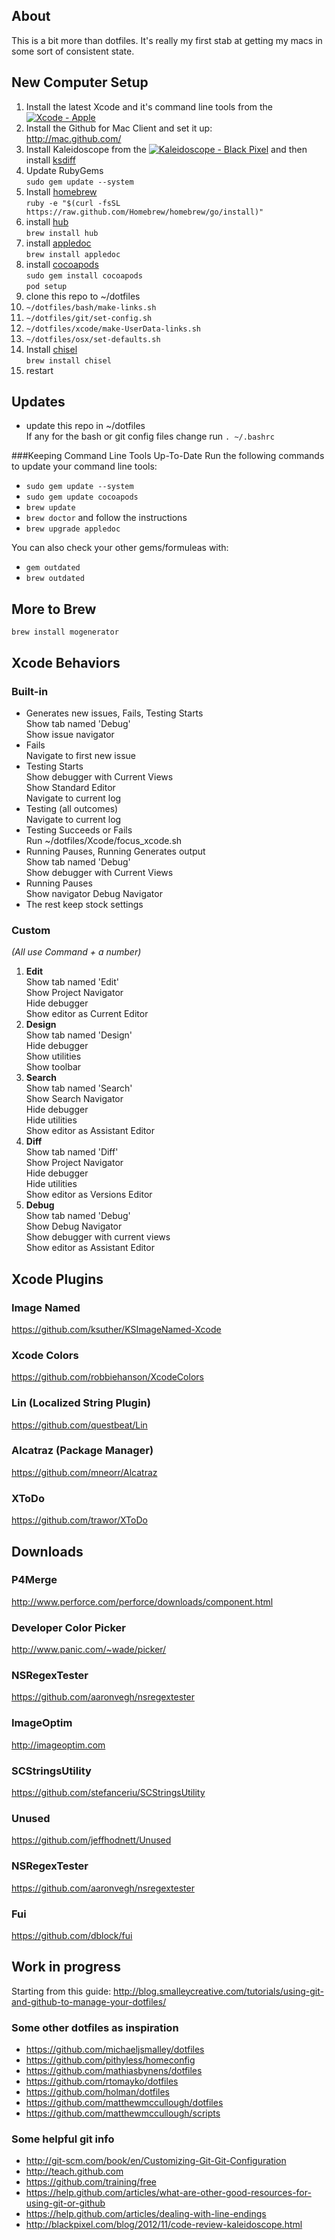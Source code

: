 About
-----
This is a bit more than dotfiles. It's really my first stab at getting my macs in some sort of consistent state. 

New Computer Setup
------------------
1. Install the latest Xcode and it's command line tools from the <a href="http://click.linksynergy.com/fs-bin/stat?id=zI5fUanaREs&offerid=146261&type=3&subid=0&tmpid=1826&RD_PARM1=https%253A%252F%252Fitunes.apple.com%252Fus%252Fapp%252Fxcode%252Fid497799835%253Fmt%253D12%2526uo%253D4%2526partnerId%253D30" target="itunes_store"><img src="http://r.mzstatic.com/images/web/linkmaker/badge_macappstore-sm.gif" alt="Xcode - Apple" style="border: 0;"/></a>
2. Install the Github for Mac Client and set it up:  
http://mac.github.com/
3. Install Kaleidoscope from the <a href="http://click.linksynergy.com/fs-bin/stat?id=zI5fUanaREs&offerid=146261&type=3&subid=0&tmpid=1826&RD_PARM1=https%253A%252F%252Fitunes.apple.com%252Fus%252Fapp%252Fkaleidoscope%252Fid587512244%253Fmt%253D12%2526uo%253D4%2526partnerId%253D30" target="itunes_store"><img src="http://r.mzstatic.com/images/web/linkmaker/badge_macappstore-sm.gif" alt="Kaleidoscope - Black Pixel" style="border: 0;"/></a> and then install [ksdiff](http://www.kaleidoscopeapp.com/ksdiff2)
4. Update RubyGems  
`sudo gem update --system`
5. Install [homebrew](http://brew.sh)  
`ruby -e "$(curl -fsSL https://raw.github.com/Homebrew/homebrew/go/install)"`
6. install [hub](https://github.com/defunkt/hub)  
`brew install hub`
7. install [appledoc](https://github.com/tomaz/appledoc)  
`brew install appledoc`
8. install [cocoapods](http://cocoapods.org)  
`sudo gem install cocoapods`  
`pod setup`
9. clone this repo to ~/dotfiles
10. `~/dotfiles/bash/make-links.sh`
11. `~/dotfiles/git/set-config.sh`
12. `~/dotfiles/xcode/make-UserData-links.sh`
13. `~/dotfiles/osx/set-defaults.sh`
14. Install [chisel](https://github.com/facebook/chisel)  
`brew install chisel`
15. restart

Updates
-------
* update this repo in ~/dotfiles  
If any for the bash or git config files change run `. ~/.bashrc`

###Keeping Command Line Tools Up-To-Date
Run the following commands to update your command line tools:
* `sudo gem update --system`
* `sudo gem update cocoapods`
* `brew update`
* `brew doctor` and follow the instructions
* `brew upgrade appledoc`

You can also check your other gems/formuleas with:
* `gem outdated`
* `brew outdated`



More to Brew
------------
```
brew install mogenerator
```

Xcode Behaviors
---------------
### Built-in
* Generates new issues, Fails, Testing Starts  
Show tab named 'Debug'  
Show issue navigator
* Fails  
Navigate to first new issue
* Testing Starts  
Show debugger with Current Views  
Show Standard Editor  
Navigate to current log
* Testing (all outcomes)  
Navigate to current log
* Testing Succeeds or Fails  
Run ~/dotfiles/Xcode/focus_xcode.sh
* Running Pauses, Running Generates output  
Show tab named 'Debug'  
Show debugger with Current Views
* Running Pauses  
Show navigator Debug Navigator
* The rest keep stock settings

### Custom
_(All use Command + a number)_

1. **Edit**  
Show tab named 'Edit'  
Show Project Navigator  
Hide debugger  
Show editor as Current Editor
2. **Design**  
Show tab named 'Design'  
Hide debugger  
Show utilities  
Show toolbar
3. **Search**  
Show tab named 'Search'  
Show Search Navigator  
Hide debugger  
Hide utilities  
Show editor as Assistant Editor
4. **Diff**  
Show tab named 'Diff'  
Show Project Navigator  
Hide debugger  
Hide utilities  
Show editor as Versions Editor
5. **Debug**  
Show tab named 'Debug'  
Show Debug Navigator  
Show debugger with current views  
Show editor as Assistant Editor

Xcode Plugins
-------------
### Image Named
https://github.com/ksuther/KSImageNamed-Xcode  
### Xcode Colors
https://github.com/robbiehanson/XcodeColors  
### Lin (Localized String Plugin)
https://github.com/questbeat/Lin  
### Alcatraz (Package Manager)
https://github.com/mneorr/Alcatraz
### XToDo
https://github.com/trawor/XToDo

Downloads
---------

### P4Merge
http://www.perforce.com/perforce/downloads/component.html
### Developer Color Picker
http://www.panic.com/~wade/picker/
### NSRegexTester
https://github.com/aaronvegh/nsregextester
### ImageOptim
http://imageoptim.com
### SCStringsUtility
https://github.com/stefanceriu/SCStringsUtility
### Unused
https://github.com/jeffhodnett/Unused  
### NSRegexTester
https://github.com/aaronvegh/nsregextester
### Fui
https://github.com/dblock/fui

Work in progress
----------------

Starting from this guide:
http://blog.smalleycreative.com/tutorials/using-git-and-github-to-manage-your-dotfiles/


### Some other dotfiles as inspiration

* https://github.com/michaeljsmalley/dotfiles
* https://github.com/pithyless/homeconfig
* https://github.com/mathiasbynens/dotfiles
* https://github.com/rtomayko/dotfiles
* https://github.com/holman/dotfiles
* https://github.com/matthewmccullough/dotfiles
* https://github.com/matthewmccullough/scripts

### Some helpful git info

* http://git-scm.com/book/en/Customizing-Git-Git-Configuration
* http://teach.github.com
* https://github.com/training/free
* https://help.github.com/articles/what-are-other-good-resources-for-using-git-or-github
* https://help.github.com/articles/dealing-with-line-endings
* http://blackpixel.com/blog/2012/11/code-review-kaleidoscope.html
